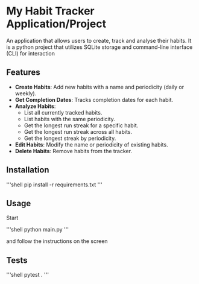 # My Habit Tracker Application/Project

An application that allows users to create, track and analyse their habits. 
It is a python project that utilizes SQLite storage and command-line
interface (CLI) for interaction

## Features

- **Create Habits**: Add new habits with a name and periodicity (daily or weekly).
- **Get Completion Dates**: Tracks completion dates for each habit.
- **Analyze Habits**:
  - List all currently tracked habits.
  - List habits with the same periodicity.
  - Get the longest run streak for a specific habit.
  - Get the longest run streak across all habits.
  - Get the longest streak by periodicity.
- **Edit Habits**: Modify the name or periodicity of existing habits.
- **Delete Habits**: Remove habits from the tracker.

## Installation

'''shell
pip install -r requirements.txt
'''

## Usage

Start

'''shell
python main.py
'''

and follow the instructions on the screen

## Tests

'''shell
pytest .
'''